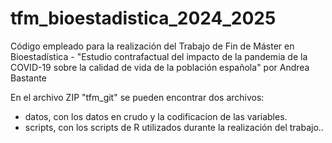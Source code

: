 # tfm_bioestadistica_2024_2025
Código empleado para la realización del Trabajo de Fin de Máster en Bioestadística - "Estudio contrafactual del impacto de la pandemia de la COVID-19 sobre la calidad de vida de la población española" por Andrea Bastante

En el archivo ZIP "tfm_git" se pueden encontrar dos archivos:

 - datos, con los datos en crudo y la codificacion de las variables.
 - scripts, con los scripts de R utilizados durante la realización del trabajo..
